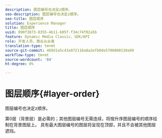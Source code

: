 ```yaml
---
description: 图层编号也决定z顺序。
seo-description: 图层编号也决定z顺序。
seo-title: 图层顺序
solution: Experience Manager
title: 图层顺序
uuid: 090f3873-8355-4b11-b05f-f34c74f02a5b
feature: Dynamic Media Classic，SDK/API
role: 开发人员，商业从业者
translation-type: tm+mt
source-git-commit: 469d1a5c43a972116a8a2efb0de5708800130a99
workflow-type: tm+mt
source-wordcount: '84'
ht-degree: 0%

---
```



# 图层顺序{#layer-order}

图层编号也决定z顺序。

第0层（背景层）是必需的；其他图层编号无需连续，将按升序图层编号的顺序绘制在背景图层上。 具有最大图层编号的图层将呈现在顶部，并且不会被其他图层遮挡。
